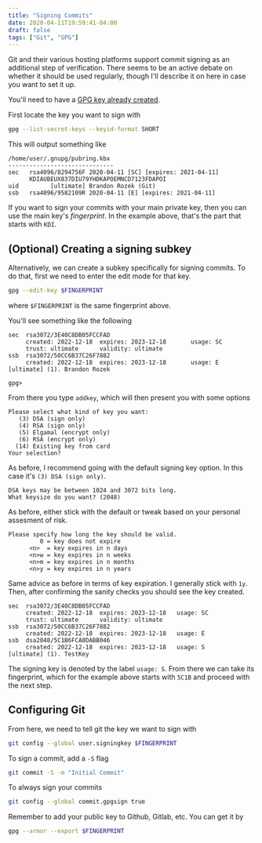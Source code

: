 ```yaml
---
title: "Signing Commits"
date: 2020-04-11T19:59:41-04:00
draft: false
tags: ["Git", "GPG"]
---
```


Git and their various hosting platforms support commit signing as an additional step of verification. There seems to be an active debate on whether it should be used regularly, though I'll describe it on here in case you want to set it up.

You'll need to have a [GPG key already created](/blog/gpgkeygen). 

First locate the key you want to sign with

```bash
gpg --list-secret-keys --keyid-format SHORT
```

This will output something like
```
/home/user/.gnupg/pubring.kbx
------------------------------
sec   rsa4096/8294756F 2020-04-11 [SC] [expires: 2021-04-11]
      KDIAUBEUX837DIU79YHDKAPOEMNCD7123FDAPOI
uid         [ultimate] Brandon Rozek (Git)
ssb   rsa4096/9582109R 2020-04-11 [E] [expires: 2021-04-11]
```

If you want to sign your commits with your main private key, then you can use the main
key's *fingerprint*. In the example above, that's the part that starts with `KDI`.

## (Optional) Creating a signing subkey

Alternatively, we can create a subkey specifically for signing commits.
To do that, first we need to enter the edit mode for that key.

```bash
gpg --edit-key $FINGERPRINT
```
where `$FINGERPRINT` is the same fingerprint above.

You'll see something like the following
```
sec  rsa3072/3E40C8DB05FCCFAD
     created: 2022-12-18  expires: 2023-12-18       usage: SC  
     trust: ultimate      validity: ultimate
ssb  rsa3072/50CC6B37C26F7882
     created: 2022-12-18  expires: 2023-12-18       usage: E   
[ultimate] (1). Brandon Rozek

gpg>
```

From there you type `addkey`, which will then present you with some options
```
Please select what kind of key you want:
   (3) DSA (sign only)
   (4) RSA (sign only)
   (5) Elgamal (encrypt only)
   (6) RSA (encrypt only)
  (14) Existing key from card
Your selection? 
```

As before, I recommend going with the default signing key option.
In this case it's `(3) DSA (sign only)`. 

```
DSA keys may be between 1024 and 3072 bits long.
What keysize do you want? (2048) 
```

As before, either stick with the default or tweak based
on your personal assesment of risk.

```
Please specify how long the key should be valid.
         0 = key does not expire
      <n>  = key expires in n days
      <n>w = key expires in n weeks
      <n>m = key expires in n months
      <n>y = key expires in n years
```

Same advice as before in terms of key expiration.
I generally stick with `1y`. Then, after
confirming the sanity checks you should see the key created.

```
sec  rsa3072/3E40C8DB05FCCFAD
     created: 2022-12-18  expires: 2023-12-18   usage: SC  
     trust: ultimate      validity: ultimate
ssb  rsa3072/50CC6B37C26F7882
     created: 2022-12-18  expires: 2023-12-18   usage: E 
ssb  dsa2048/5C1B6FCA0DABB046
     created: 2022-12-18  expires: 2023-12-18   usage: S   
[ultimate] (1). TestKey
```

The signing key is denoted by the label `usage: S`.
From there we can take its fingerprint, which for
the example above starts with `5C1B` and proceed
with the next step.


## Configuring Git

From here, we need to tell git the key we want to sign with

```bash
git config --global user.signingkey $FINGERPRINT
```

To sign a commit, add a `-S` flag

```bash
git commit -S -m "Initial Commit"
```

To always sign your commits

```bash
git config --global commit.gpgsign true
```

Remember to add your public key to Github, Gitlab, etc. You can get it by

```bash
gpg --armor --export $FINGERPRINT
```


